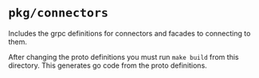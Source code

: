 # `pkg/connectors`

Includes the grpc definitions for connectors and facades to connecting to them.

After changing the proto definitions you must run `make build` from this directory. This generates go code from the proto definitions.
